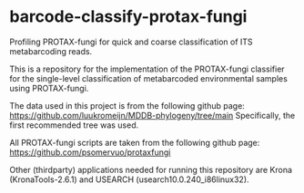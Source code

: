 # barcode-classify-protax-fungi
Profiling PROTAX-fungi for quick and coarse classification of ITS metabarcoding reads.

This is a repository for the implementation of the PROTAX-fungi classifier for the single-level classification of metabarcoded environmental samples using PROTAX-fungi.

The data used in this project is from the following github page:
https://github.com/luukromeijn/MDDB-phylogeny/tree/main
Specifically, the first recommended tree was used.

All PROTAX-fungi scripts are taken from the following github page:
https://github.com/psomervuo/protaxfungi

Other (thirdparty) applications needed for running this repository are Krona (KronaTools-2.6.1) and USEARCH (usearch10.0.240_i86linux32).
